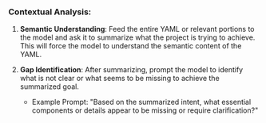 ### Contextual Analysis:

1. **Semantic Understanding**: Feed the entire YAML or relevant portions to the model and ask it to summarize what the project is trying to achieve. This will force the model to understand the semantic content of the YAML.
  
2. **Gap Identification**: After summarizing, prompt the model to identify what is not clear or what seems to be missing to achieve the summarized goal. 

    - Example Prompt: "Based on the summarized intent, what essential components or details appear to be missing or require clarification?"


